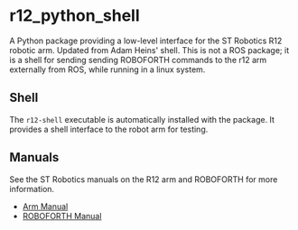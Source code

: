 # r12_python_shell
A Python package providing a low-level interface for the ST Robotics R12
robotic arm. Updated from Adam Heins' shell. This is not a ROS package; it is a shell for sending sending ROBOFORTH commands to the r12 arm externally from ROS, while running in a linux system.

## Shell
The `r12-shell` executable is automatically installed with the package. It
provides a shell interface to the robot arm for testing.

## Manuals
See the ST Robotics manuals on the R12 arm and ROBOFORTH for more information.
* [Arm Manual](http://www.strobotics.com/manuals/R12%20manual.pdf)
* [ROBOFORTH Manual](http://www.strobotics.com/manuals/manual16.htm)
